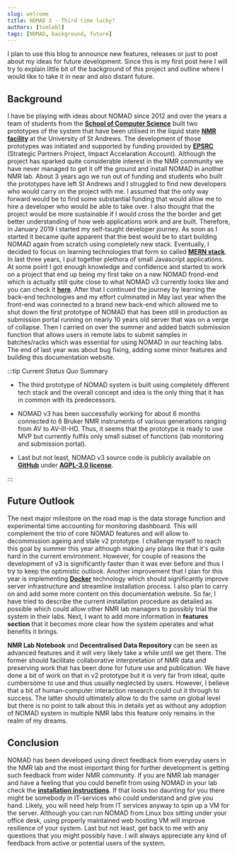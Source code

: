 ```yaml
---
slug: welcome
title: NOMAD 3 - Third time lucky?
authors: [tomlebl]
tags: [NOMAD, background, future]
---
```


I plan to use this blog to announce new features, releases or just to post about my ideas for future development. Since this is my first post here I will try to explain little bit of the background of this project and outline where I would like to take it in near and also distant future.

<!--truncate-->

## Background

I have be playing with ideas about NOMAD since 2012 and over the years a team of students from the **[School of Computer Science](https://www.st-andrews.ac.uk/computer-science/)** built two prototypes of the system that have been utilised in the liquid state **[NMR facility](https://nmr.wp.st-andrews.ac.uk/)** at the University of St Andrews. The development of those prototypes was initiated and supported by funding provided by **[EPSRC](https://epsrc.ukri.org/)** (Strategic Partners Project, Impact Accelaration Account). Although the project has sparked quite considerable interest in the NMR community we have never managed to get it off the ground and install NOMAD in another NMR lab. About 3 years ago we run out of funding and students who built the prototypes have left St Andrews and I struggled to find new developers who would carry on the project with me. I assumed that the only way forward would be to find some substantial funding that would allow me to hire a developer who would be able to take over. I also thought that the project would be more sustainable if I would cross the the border and get better understanding of how web applications work and are built. Therefore, in January 2019 I started my self-taught developer journey. As soon as I started it became quite apparent that the best would be to start building NOMAD again from scratch using completely new stack. Eventually, I decided to focus on learning technologies that form so called **[MERN stack](https://www.educative.io/edpresso/what-is-mern-stack)**. In last three years, I put together plethora of small Javascript applications. At some point I got enough knowledge and confidence and started to work on a project that end up being my first take on a new NOMAD frond-end which is actually still quite close to what NOMAD v3 currently looks like and you can check it **[here](https://nmr-control.netlify.app/dashboard)**. After that I continued the journey by learning the back-end technologies and my effort culminated in May last year when the front-end was connected to a brand new back-end which allowed me to shut down the first prototype of NOMAD that has been still in production as submission portal running on nearly 10 years old server that was on a verge of collapse. Then I carried on over the summer and added batch submission function that allows users in remote labs to submit samples in batches/racks which was essential for using NOMAD in our teaching labs. The end of last year was about bug fixing, adding some minor features and building this documentation website.

:::tip Current _Status Quo_ Summary

- The third prototype of NOMAD system is built using completely different tech stack and the overall concept and idea is the only thing that it has in common with its predecessors.

- NOMAD v3 has been successfully working for about 6 months connected to 6 Bruker NMR instruments of various generations ranging from AV to AV-III-HD. Thus, it seems that the prototype is ready to use MVP but currently fulfils only small subset of functions (lab monitoring and submission portal).

- Last but not least, NOMAD v3 source code is publicly available on **[GitHub](https://github.com/nomad-nmr)** under **[AGPL-3.0 license](https://www.gnu.org/licenses/agpl-3.0.en.html)**.

:::

## Future Outlook

The next major milestone on the road map is the data storage function and experimental time accounting for monitoring dashboard. This will complement the trio of core NOMAD features and will allow to decommission ageing and stale v2 prototype. I challenge myself to reach this goal by summer this year although making any plans like that it's quite hard in the current environment. However, for couple of reasons the development of v3 is significantly faster than it was ever before and thus I try to keep the optimistic outlook. Another improvement that I plan for this year is implementing **[Docker](https://www.docker.com/)** technology which should significantly improve server infrastructure and streamline installation process. I also plan to carry on and add some more content on this documentation website. So far, I have tried to describe the current installation procedure as detailed as possible which could allow other NMR lab managers to possibly trial the system in their labs. Next, I want to add more information in **features section** that it becomes more clear how the system operates and what benefits it brings.

**NMR Lab Notebook** and **Decentralised Data Repository** can be seen as advanced features and it will very likely take a while until we get there. The former should facilitate collaborative interpretation of NMR data and preserving work that has been done for future use and publication. We have done a bit of work on that in v2 prototype but it is very far from ideal, quite cumbersome to use and thus usually neglected by users. However, I believe that a bit of human-computer interaction research could cut it through to success. The latter should ultimately allow to do the same on global level but there is no point to talk about this in details yet as without any adoption of NOMAD system in multiple NMR labs this feature only remains in the realm of my dreams.

## Conclusion

NOMAD has been developed using direct feedback from everyday users in the NMR lab and the most important thing for further development is getting such feedback from wider NMR community. If you are NMR lab manager and have a feeling that you could benefit from using NOMAD in your lab check the **[installation instructions](../docs/getting-started/system-overview)**. If that looks too daunting for you there might be somebody in IT-services who could understand and give you hand. Likely, you will need help from IT services anyway to spin up a VM for the server. Although you can run NOMAD from Linux box sitting under your office desk, using properly maintained web hosting VM will improve resilience of your system. Last but not least, get back to me with any questions that you might possibly have. I will always appreciate any kind of feedback from active or potential users of the system.
